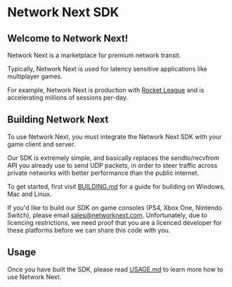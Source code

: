 # Network Next SDK

## Welcome to Network Next!

Network Next is a marketplace for premium network transit.

Typically, Network Next is used for latency sensitive applications like multiplayer games.

For example, Network Next is production with [Rocket League](https://rocketleague.com) and is accelerating millions of sessions per-day.

## Building Network Next

To use Network Next, you must integrate the Network Next SDK with your game client and server.

Our SDK is extremely simple, and basically replaces the sendto/recvfrom API you already use to send UDP packets, in order to steer traffic across private networks with better performance than the public internet.

To get started, first visit [BUILDING.md](https://github.com/networknext/sdk/blob/master/BUILDING.md) for a guide for building on Windows, Mac and Linux.

If you'd like to build our SDK on game consoles (PS4, Xbox One, Nintendo Switch), please email sales@networknext.com. Unfortunately, due to licencing restrictions, we need proof that you are a licenced developer for these platforms before we can share this code with you.

## Usage

Once you have built the SDK, please read [USAGE.md](https://github.com/networknext/sdk/blob/master/USAGE.md) to learn more how to use Network Next.
